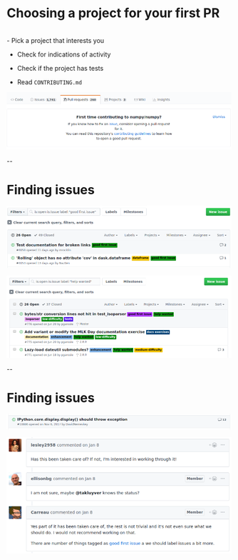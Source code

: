 # Choosing a project for your first PR
<br/>
- Pick a project that interests you

- Check for indications of activity <!-- .element: class="fragment" data-fragment-index="0"-->

- Check if the project has tests <!-- .element: class="fragment" data-fragment-index="1"-->

- Read <!-- .element: class="fragment" data-fragment-index="2"--> `CONTRIBUTING.md` <!-- .element: class="fragment" data-fragment-index="2"-->

<img src="images/tips/contributing-numpy-dialog.png"
     alt="Screenshot of a dialog pointing you to numpy's CONTRIBUTING documentation"
     id="ghscreenshot"
     class="fragment"
     data-fragment-index="2"
     />

--

# Finding issues

<img src="images/tips/good-first-issue-label.png"
     alt="Screenshot of dask's 'good-first-issue' label"
     id="ghscreenshot"
     />

<img src="images/tips/help-wanted-label.png"
     alt="Screenshot of dateutil's help wanted label"
     id="ghscreenshot"
     />

--

# Finding issues

<img src="images/tips/issue-with-comments.png"
     alt="An issue on ipython with 19 comments"
     id="ghscreenshot"
     />

<img src="images/tips/history-implementation-uncertain.png"
     alt="Discussion indicating that the implementation is not certain here"
     id="ghscreenshot"
     />


